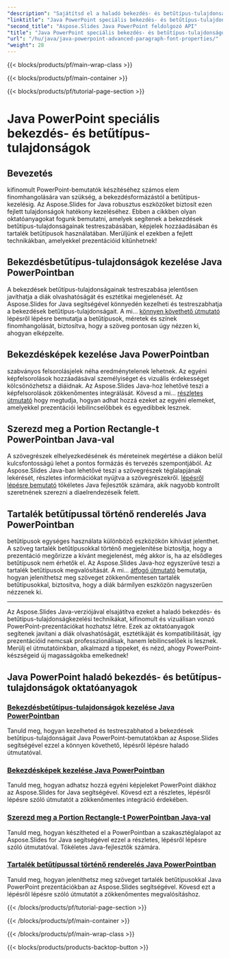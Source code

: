 ```yaml
---
"description": "Sajátítsd el a haladó bekezdés- és betűtípus-tulajdonságokat Java PowerPointban az Aspose.Slides segítségével. Tanuld meg a betűtípusok testreszabását, a képjelek hozzáadását és a tartalék betűtípusok használatát."
"linktitle": "Java PowerPoint speciális bekezdés- és betűtípus-tulajdonságok"
"second_title": "Aspose.Slides Java PowerPoint feldolgozó API"
"title": "Java PowerPoint speciális bekezdés- és betűtípus-tulajdonságok"
"url": "/hu/java/java-powerpoint-advanced-paragraph-font-properties/"
"weight": 28
---
```


{{< blocks/products/pf/main-wrap-class >}}

{{< blocks/products/pf/main-container >}}

{{< blocks/products/pf/tutorial-page-section >}}

# Java PowerPoint speciális bekezdés- és betűtípus-tulajdonságok

## Bevezetés

kifinomult PowerPoint-bemutatók készítéséhez számos elem finomhangolására van szükség, a bekezdésformázástól a betűtípus-kezelésig. Az Aspose.Slides for Java robusztus eszközöket biztosít ezen fejlett tulajdonságok hatékony kezeléséhez. Ebben a cikkben olyan oktatóanyagokat fogunk bemutatni, amelyek segítenek a bekezdések betűtípus-tulajdonságainak testreszabásában, képjelek hozzáadásában és tartalék betűtípusok használatában. Merüljünk el ezekben a fejlett technikákban, amelyekkel prezentációid kitűnhetnek!

## Bekezdésbetűtípus-tulajdonságok kezelése Java PowerPointban
A bekezdések betűtípus-tulajdonságainak testreszabása jelentősen javíthatja a diák olvashatóságát és esztétikai megjelenését. Az Aspose.Slides for Java segítségével könnyedén kezelheti és testreszabhatja a bekezdések betűtípus-tulajdonságait. A mi... [könnyen követhető útmutató](./manage-paragraph-font-properties-java-powerpoint/) lépésről lépésre bemutatja a betűtípusok, méretek és színek finomhangolását, biztosítva, hogy a szöveg pontosan úgy nézzen ki, ahogyan elképzelte.

## Bekezdésképek kezelése Java PowerPointban
szabványos felsorolásjelek néha eredménytelenek lehetnek. Az egyéni képfelsorolások hozzáadásával személyiséget és vizuális érdekességet kölcsönözhetsz a diáidnak. Az Aspose.Slides Java-hoz lehetővé teszi a képfelsorolások zökkenőmentes integrálását. Kövesd a mi... [részletes útmutató](./manage-paragraph-picture-bullets-java-powerpoint/) hogy megtudja, hogyan adhat hozzá ezeket az egyéni elemeket, amelyekkel prezentációi lebilincselőbbek és egyedibbek lesznek.

## Szerezd meg a Portion Rectangle-t PowerPointban Java-val
A szövegrészek elhelyezkedésének és méreteinek megértése a diákon belül kulcsfontosságú lehet a pontos formázás és tervezés szempontjából. Az Aspose.Slides Java-ban lehetővé teszi a szövegrészek téglalapjának lekérését, részletes információkat nyújtva a szövegrészekről. [lépésről lépésre bemutató](./get-portion-rectangle-powerpoint-java/) tökéletes Java fejlesztők számára, akik nagyobb kontrollt szeretnének szerezni a diaelrendezéseik felett.

## Tartalék betűtípussal történő renderelés Java PowerPointban
betűtípusok egységes használata különböző eszközökön kihívást jelenthet. A szöveg tartalék betűtípusokkal történő megjelenítése biztosítja, hogy a prezentáció megőrizze a kívánt megjelenést, még akkor is, ha az elsődleges betűtípusok nem érhetők el. Az Aspose.Slides Java-hoz egyszerűvé teszi a tartalék betűtípusok megvalósítását. A mi... [átfogó útmutató](./render-with-fallback-font-java-powerpoint/) bemutatja, hogyan jeleníthetsz meg szöveget zökkenőmentesen tartalék betűtípusokkal, biztosítva, hogy a diák bármilyen eszközön nagyszerűen nézzenek ki.

---

Az Aspose.Slides Java-verziójával elsajátítva ezeket a haladó bekezdés- és betűtípus-tulajdonságkezelési technikákat, kifinomult és vizuálisan vonzó PowerPoint-prezentációkat hozhatsz létre. Ezek az oktatóanyagok segítenek javítani a diák olvashatóságát, esztétikáját és kompatibilitását, így prezentációid nemcsak professzionálisak, hanem lebilincselőek is lesznek. Merülj el útmutatóinkban, alkalmazd a tippeket, és nézd, ahogy PowerPoint-készségeid új magasságokba emelkednek!
## Java PowerPoint haladó bekezdés- és betűtípus-tulajdonságok oktatóanyagok
### [Bekezdésbetűtípus-tulajdonságok kezelése Java PowerPointban](./manage-paragraph-font-properties-java-powerpoint/)
Tanuld meg, hogyan kezelheted és testreszabhatod a bekezdések betűtípus-tulajdonságait Java PowerPoint-bemutatókban az Aspose.Slides segítségével ezzel a könnyen követhető, lépésről lépésre haladó útmutatóval.
### [Bekezdésképek kezelése Java PowerPointban](./manage-paragraph-picture-bullets-java-powerpoint/)
Tanuld meg, hogyan adhatsz hozzá egyéni képjeleket PowerPoint diákhoz az Aspose.Slides for Java segítségével. Kövesd ezt a részletes, lépésről lépésre szóló útmutatót a zökkenőmentes integráció érdekében.
### [Szerezd meg a Portion Rectangle-t PowerPointban Java-val](./get-portion-rectangle-powerpoint-java/)
Tanuld meg, hogyan készítheted el a PowerPointban a szakasztéglalapot az Aspose.Slides for Java segítségével ezzel a részletes, lépésről lépésre szóló útmutatóval. Tökéletes Java-fejlesztők számára.
### [Tartalék betűtípussal történő renderelés Java PowerPointban](./render-with-fallback-font-java-powerpoint/)
Tanuld meg, hogyan jeleníthetsz meg szöveget tartalék betűtípusokkal Java PowerPoint prezentációkban az Aspose.Slides segítségével. Kövesd ezt a lépésről lépésre szóló útmutatót a zökkenőmentes megvalósításhoz.

{{< /blocks/products/pf/tutorial-page-section >}}

{{< /blocks/products/pf/main-container >}}

{{< /blocks/products/pf/main-wrap-class >}}

{{< blocks/products/products-backtop-button >}}